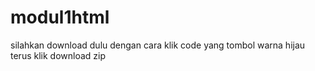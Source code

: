 # modul1html
silahkan download dulu dengan cara klik code yang tombol warna hijau terus klik download zip
